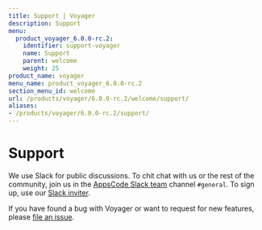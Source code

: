 ```yaml
---
title: Support | Voyager
description: Support
menu:
  product_voyager_6.0.0-rc.2:
    identifier: support-voyager
    name: Support
    parent: welcome
    weight: 25
product_name: voyager
menu_name: product_voyager_6.0.0-rc.2
section_menu_id: welcome
url: /products/voyager/6.0.0-rc.2/welcome/support/
aliases:
- /products/voyager/6.0.0-rc.2/support/
---
```


# Support

We use Slack for public discussions. To chit chat with us or the rest of the community, join us in the [AppsCode Slack team](https://appscode.slack.com/messages/C0XQFLGRM/details/) channel `#general`. To sign up, use our [Slack inviter](https://slack.appscode.com/).

If you have found a bug with Voyager or want to request for new features, please [file an issue](https://github.com/appscode/voyager/issues/new).
